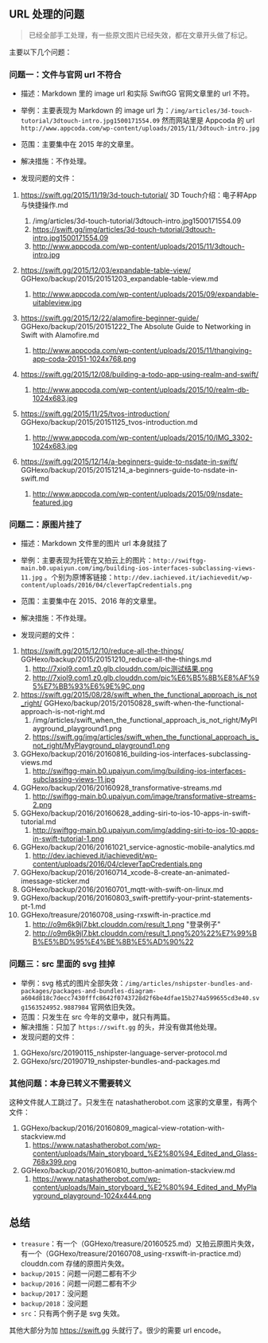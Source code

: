 ## URL 处理的问题

> 已经全部手工处理，有一些原文图片已经失效，都在文章开头做了标记。

主要以下几个问题：

### 问题一：文件与官网 url 不符合

- 描述：Markdown 里的 image url 和实际 SwiftGG 官网文章里的 url 不符。
- 举例：主要表现为 Markdown 的 image url 为：`/img/articles/3d-touch-tutorial/3dtouch-intro.jpg1500171554.09` 然而网站里是 Appcoda 的 url `http://www.appcoda.com/wp-content/uploads/2015/11/3dtouch-intro.jpg`
- 范围：主要集中在 2015 年的文章里。
- 解决措施：不作处理。

- 发现问题的文件：

1. https://swift.gg/2015/11/19/3d-touch-tutorial/ 3D Touch介绍：电子秤App与快捷操作.md

   1. /img/articles/3d-touch-tutorial/3dtouch-intro.jpg1500171554.09
   2. https://swift.gg/img/articles/3d-touch-tutorial/3dtouch-intro.jpg1500171554.09
   3. http://www.appcoda.com/wp-content/uploads/2015/11/3dtouch-intro.jpg
2. https://swift.gg/2015/12/03/expandable-table-view/ GGHexo/backup/2015/20151203_expandable-table-view.md
   1. http://www.appcoda.com/wp-content/uploads/2015/09/expandable-uitableview.jpg
3. https://swift.gg/2015/12/22/alamofire-beginner-guide/ GGHexo/backup/2015/20151222_The Absolute Guide to Networking in Swift with Alamofire.md
   1. http://www.appcoda.com/wp-content/uploads/2015/11/thangiving-app-coda-20151-1024x768.png
4. https://swift.gg/2015/12/08/building-a-todo-app-using-realm-and-swift/
   1. http://www.appcoda.com/wp-content/uploads/2015/10/realm-db-1024x683.jpg
5. https://swift.gg/2015/11/25/tvos-introduction/ GGHexo/backup/2015/20151125_tvos-introduction.md
   1. http://www.appcoda.com/wp-content/uploads/2015/10/IMG_3302-1024x683.jpg
6. https://swift.gg/2015/12/14/a-beginners-guide-to-nsdate-in-swift/ GGHexo/backup/2015/20151214_a-beginners-guide-to-nsdate-in-swift.md
   1. http://www.appcoda.com/wp-content/uploads/2015/09/nsdate-featured.jpg

### 问题二：原图片挂了

- 描述：Markdown 文件里的图片 url 本身就挂了
- 举例：主要表现为托管在又拍云上的图片：`http://swiftgg-main.b0.upaiyun.com/img/building-ios-interfaces-subclassing-views-11.jpg` 。个别为原博客链接：`http://dev.iachieved.it/iachievedit/wp-content/uploads/2016/04/cleverTapCredentials.png`
- 范围：主要集中在 2015、2016 年的文章里。
- 解决措施：不作处理。

- 发现问题的文件：

1. https://swift.gg/2015/12/10/reduce-all-the-things/  GGHexo/backup/2015/20151210_reduce-all-the-things.md
      1. http://7xiol9.com1.z0.glb.clouddn.com/pic测试结果.png
      2. http://7xiol9.com1.z0.glb.clouddn.com/pic%E6%B5%8B%E8%AF%95%E7%BB%93%E6%9E%9C.png
2. https://swift.gg/2015/08/28/swift_when_the_functional_approach_is_not_right/ GGHexo/backup/2015/20150828_swift-when-the-functional-approach-is-not-right.md
      1. /img/articles/swift_when_the_functional_approach_is_not_right/MyPlayground_playground1.png
      2. https://swift.gg/img/articles/swift_when_the_functional_approach_is_not_right/MyPlayground_playground1.png
3. GGHexo/backup/2016/20160816_building-ios-interfaces-subclassing-views.md
      1. http://swiftgg-main.b0.upaiyun.com/img/building-ios-interfaces-subclassing-views-11.jpg
4. GGHexo/backup/2016/20160928_transformative-streams.md
      1. http://swiftgg-main.b0.upaiyun.com/image/transformative-streams-2.png
5. GGHexo/backup/2016/20160628_adding-siri-to-ios-10-apps-in-swift-tutorial.md
      1. http://swiftgg-main.b0.upaiyun.com/img/adding-siri-to-ios-10-apps-in-swift-tutorial-1.png
6. GGHexo/backup/2016/20161021_service-agnostic-mobile-analytics.md
      1. http://dev.iachieved.it/iachievedit/wp-content/uploads/2016/04/cleverTapCredentials.png
7. GGHexo/backup/2016/20160714_xcode-8-create-an-animated-imessage-sticker.md
8. GGHexo/backup/2016/20160701_mqtt-with-swift-on-linux.md
9. GGHexo/backup/2016/20160803_swift-prettify-your-print-statements-pt-1.md
10. GGHexo/treasure/20160708_using-rxswift-in-practice.md
      1. http://o9m6k9jl7.bkt.clouddn.com/result_1.png "登录例子"
      2. http://o9m6k9jl7.bkt.clouddn.com/result_1.png%20%22%E7%99%BB%E5%BD%95%E4%BE%8B%E5%AD%90%22

### 问题三：src 里面的 svg 挂掉

- 举例：svg 格式的图片全部失效：`/img/articles/nshipster-bundles-and-packages/packages-and-bundles-diagram-a604d818c7decc7430fffc8642f0743728d2f6be4dfae15b274a599655cd3e40.svg1563524952.9887984` 官网依旧失效。
- 范围：只发生在 src 今年的文章中，就只有两篇。
- 解决措施：只加了 `https://swift.gg` 的头，并没有做其他处理。
- 发现问题的文件：

1. GGHexo/src/20190115_nshipster-language-server-protocol.md
2. GGHexo/src/20190719_nshipster-bundles-and-packages.md

### 其他问题：本身已转义不需要转义

这种文件就人工跳过了。只发生在 natashatherobot.com 这家的文章里，有两个文件：

1. GGHexo/backup/2016/20160809_magical-view-rotation-with-stackview.md
   1. https://www.natashatherobot.com/wp-content/uploads/Main_storyboard_%E2%80%94_Edited_and_Glass-768x399.png
2. GGHexo/backup/2016/20160810_button-animation-stackview.md
   1. https://www.natashatherobot.com/wp-content/uploads/Main_storyboard_%E2%80%94_Edited_and_MyPlayground_playground-1024x444.png

## 总结

- `treasure`：有一个（GGHexo/treasure/20160525.md）又拍云原图片失效，有一个（GGHexo/treasure/20160708_using-rxswift-in-practice.md）clouddn.com 存储的原图片失效。
- `backup/2015`：问题一问题二都有不少
- `backup/2016`：问题一问题二都有不少
- `backup/2017`：没问题
- `backup/2018`：没问题
- `src`：只有两个例子是 svg 失效。

其他大部分为加 https://swift.gg 头就行了。很少的需要 url encode。
